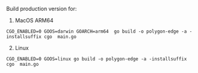 Build production version for:

1. MacOS ARM64

```
CGO_ENABLED=0 GOOS=darwin GOARCH=arm64  go build -o polygon-edge -a -installsuffix cgo  main.go
```

2. Linux

```
CGO_ENABLED=0 GOOS=linux go build -o polygon-edge -a -installsuffix cgo  main.go
```
